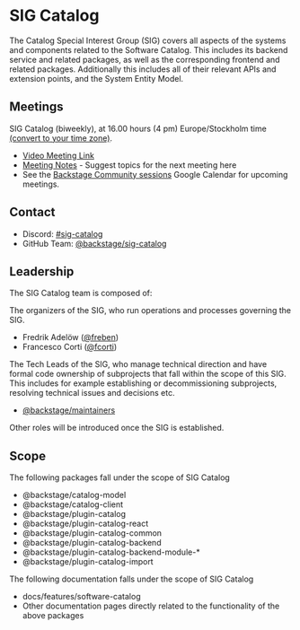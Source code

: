 # SIG Catalog

The Catalog Special Interest Group (SIG) covers all aspects of the systems and components related to the Software Catalog. This includes its backend service and related packages, as well as the corresponding frontend and related packages. Additionally this includes all of their relevant APIs and extension points, and the System Entity Model.

## Meetings

SIG Catalog (biweekly), at 16.00 hours (4 pm) Europe/Stockholm time [(convert to your time zone)](https://dateful.com/convert/stockholm-sweden?t=16).

- [Video Meeting Link](https://meet.google.com/gge-nvsb-dxa)
- [Meeting Notes](https://docs.google.com/document/d/1OsbYd6iP3h84aMA2qDs51G3BkecI8-MbTqxvRG-5OC0) - Suggest topics for the next meeting here
- See the [Backstage Community sessions](https://calendar.google.com/calendar/u/0?cid=Y19xdXA5Z2JobjlzcXB1YW82dHJ0dGQ4bWs1c0Bncm91cC5jYWxlbmRhci5nb29nbGUuY29t) Google Calendar for upcoming meetings.

## Contact

- Discord: [#sig-catalog](#TODO)
- GitHub Team: [@backstage/sig-catalog](https://github.com/orgs/backstage/teams/sig-catalog)

## Leadership

The SIG Catalog team is composed of:

The organizers of the SIG, who run operations and processes governing the SIG.

- Fredrik Adelöw ([@freben](https://github.com/freben))
- Francesco Corti ([@fcorti](https://github.com/fcorti))

The Tech Leads of the SIG, who manage technical direction and have formal code ownership of subprojects that fall within the scope of this SIG. This includes for example establishing or decommissioning subprojects, resolving technical issues and decisions etc.

- [@backstage/maintainers](https://github.com/backstage/backstage/blob/master/OWNERS.md#maintainers)

Other roles will be introduced once the SIG is established.

## Scope

The following packages fall under the scope of SIG Catalog

- @backstage/catalog-model
- @backstage/catalog-client
- @backstage/plugin-catalog
- @backstage/plugin-catalog-react
- @backstage/plugin-catalog-common
- @backstage/plugin-catalog-backend
- @backstage/plugin-catalog-backend-module-*
- @backstage/plugin-catalog-import

The following documentation falls under the scope of SIG Catalog

- docs/features/software-catalog
- Other documentation pages directly related to the functionality of the above packages
